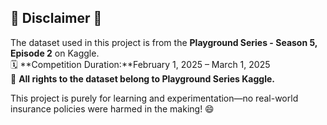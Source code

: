 ## 🚨 Disclaimer 🚨  
The dataset used in this project is from the **Playground Series - Season 5, Episode 2** on Kaggle.  
🗓️ **Competition Duration:**February 1, 2025 – March 1, 2025   
🔗 **All rights to the dataset belong to Playground Series Kaggle.**  

This project is purely for learning and experimentation—no real-world insurance policies were harmed in the making! 😄  
